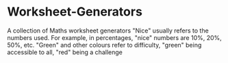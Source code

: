 # Worksheet-Generators
A collection of Maths worksheet generators 
"Nice" usually refers to the numbers used. For example, in percentages, "nice" numbers are 10%, 20%, 50%, etc.
"Green" and other colours refer to difficulty, "green" being accessible to all, "red" being a challenge
